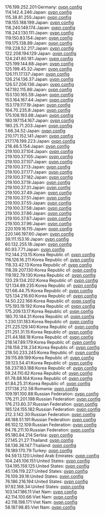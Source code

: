 176.199.252.201:Germany: [ovpn config](vpn/176_199_252_201.ovpn)  
114.142.4.246:Japan: [ovpn config](vpn/114_142_4_246.ovpn)  
115.38.81.255:Japan: [ovpn config](vpn/115_38_81_255.ovpn)  
118.155.188.199:Japan: [ovpn config](vpn/118_155_188_199.ovpn)  
118.240.149.174:Japan: [ovpn config](vpn/118_240_149_174.ovpn)  
118.243.130.111:Japan: [ovpn config](vpn/118_243_130_111.ovpn)  
119.150.83.154:Japan: [ovpn config](vpn/119_150_83_154.ovpn)  
119.175.138.89:Japan: [ovpn config](vpn/119_175_138_89.ovpn)  
119.228.52.217:Japan: [ovpn config](vpn/119_228_52_217.ovpn)  
122.208.194.129:Japan: [ovpn config](vpn/122_208_194_129.ovpn)  
124.241.80.181:Japan: [ovpn config](vpn/124_241_80_181.ovpn)  
125.199.144.68:Japan: [ovpn config](vpn/125_199_144_68.ovpn)  
125.199.45.32:Japan: [ovpn config](vpn/125_199_45_32.ovpn)  
126.111.17.137:Japan: [ovpn config](vpn/126_111_17_137.ovpn)  
126.214.136.37:Japan: [ovpn config](vpn/126_214_136_37.ovpn)  
126.57.206.136:Japan: [ovpn config](vpn/126_57_206_136.ovpn)  
147.192.115.86:Japan: [ovpn config](vpn/147_192_115_86.ovpn)  
153.130.165.59:Japan: [ovpn config](vpn/153_130_165_59.ovpn)  
153.164.167.44:Japan: [ovpn config](vpn/153_164_167_44.ovpn)  
153.179.117.19:Japan: [ovpn config](vpn/153_179_117_19.ovpn)  
164.70.235.8:Japan: [ovpn config](vpn/164_70_235_8.ovpn)  
175.108.193.88:Japan: [ovpn config](vpn/175_108_193_88.ovpn)  
180.197.154.167:Japan: [ovpn config](vpn/180_197_154_167.ovpn)  
180.25.71.203:Japan: [ovpn config](vpn/180_25_71_203.ovpn)  
1.66.34.52:Japan: [ovpn config](vpn/1_66_34_52.ovpn)  
210.171.152.141:Japan: [ovpn config](vpn/210_171_152_141.ovpn)  
217.178.199.223:Japan: [ovpn config](vpn/217_178_199_223.ovpn)  
218.46.5.154:Japan: [ovpn config](vpn/218_46_5_154.ovpn)  
219.100.37.104:Japan: [ovpn config](vpn/219_100_37_104.ovpn)  
219.100.37.105:Japan: [ovpn config](vpn/219_100_37_105.ovpn)  
219.100.37.107:Japan: [ovpn config](vpn/219_100_37_107.ovpn)  
219.100.37.13:Japan: [ovpn config](vpn/219_100_37_13.ovpn)  
219.100.37.177:Japan: [ovpn config](vpn/219_100_37_177.ovpn)  
219.100.37.182:Japan: [ovpn config](vpn/219_100_37_182.ovpn)  
219.100.37.19:Japan: [ovpn config](vpn/219_100_37_19.ovpn)  
219.100.37.31:Japan: [ovpn config](vpn/219_100_37_31.ovpn)  
219.100.37.49:Japan: [ovpn config](vpn/219_100_37_49.ovpn)  
219.100.37.51:Japan: [ovpn config](vpn/219_100_37_51.ovpn)  
219.100.37.55:Japan: [ovpn config](vpn/219_100_37_55.ovpn)  
219.100.37.58:Japan: [ovpn config](vpn/219_100_37_58.ovpn)  
219.100.37.86:Japan: [ovpn config](vpn/219_100_37_86.ovpn)  
219.100.37.87:Japan: [ovpn config](vpn/219_100_37_87.ovpn)  
219.100.37.96:Japan: [ovpn config](vpn/219_100_37_96.ovpn)  
220.109.16.115:Japan: [ovpn config](vpn/220_109_16_115.ovpn)  
220.146.197.60:Japan: [ovpn config](vpn/220_146_197_60.ovpn)  
39.111.153.16:Japan: [ovpn config](vpn/39_111_153_16.ovpn)  
60.132.255.18:Japan: [ovpn config](vpn/60_132_255_18.ovpn)  
60.93.7.71:Japan: [ovpn config](vpn/60_93_7_71.ovpn)  
112.144.213.15:Korea Republic of: [ovpn config](vpn/112_144_213_15.ovpn)  
116.126.16.211:Korea Republic of: [ovpn config](vpn/116_126_16_211.ovpn)  
118.33.42.13:Korea Republic of: [ovpn config](vpn/118_33_42_13.ovpn)  
118.39.207.130:Korea Republic of: [ovpn config](vpn/118_39_207_130.ovpn)  
119.192.79.130:Korea Republic of: [ovpn config](vpn/119_192_79_130.ovpn)  
120.29.134.202:Korea Republic of: [ovpn config](vpn/120_29_134_202.ovpn)  
121.134.89.235:Korea Republic of: [ovpn config](vpn/121_134_89_235.ovpn)  
121.66.44.75:Korea Republic of: [ovpn config](vpn/121_66_44_75.ovpn)  
125.134.216.60:Korea Republic of: [ovpn config](vpn/125_134_216_60.ovpn)  
14.50.222.166:Korea Republic of: [ovpn config](vpn/14_50_222_166.ovpn)  
175.193.19.192:Korea Republic of: [ovpn config](vpn/175_193_19_192.ovpn)  
175.209.13.17:Korea Republic of: [ovpn config](vpn/175_209_13_17.ovpn)  
180.70.144.31:Korea Republic of: [ovpn config](vpn/180_70_144_31.ovpn)  
1.230.131.183:Korea Republic of: [ovpn config](vpn/1_230_131_183.ovpn)  
211.225.129.140:Korea Republic of: [ovpn config](vpn/211_225_129_140.ovpn)  
211.251.31.15:Korea Republic of: [ovpn config](vpn/211_251_31_15.ovpn)  
211.44.188.18:Korea Republic of: [ovpn config](vpn/211_44_188_18.ovpn)  
218.147.89.179:Korea Republic of: [ovpn config](vpn/218_147_89_179.ovpn)  
218.158.218.234:Korea Republic of: [ovpn config](vpn/218_158_218_234.ovpn)  
218.50.233.245:Korea Republic of: [ovpn config](vpn/218_50_233_245.ovpn)  
39.115.89.199:Korea Republic of: [ovpn config](vpn/39_115_89_199.ovpn)  
39.123.54.41:Korea Republic of: [ovpn config](vpn/39_123_54_41.ovpn)  
58.237.163.188:Korea Republic of: [ovpn config](vpn/58_237_163_188.ovpn)  
59.24.110.62:Korea Republic of: [ovpn config](vpn/59_24_110_62.ovpn)  
61.78.88.164:Korea Republic of: [ovpn config](vpn/61_78_88_164.ovpn)  
61.84.25.31:Korea Republic of: [ovpn config](vpn/61_84_25_31.ovpn)  
217.138.212.58:Romania: [ovpn config](vpn/217_138_212_58.ovpn)  
109.191.100.88:Russian Federation: [ovpn config](vpn/109_191_100_88.ovpn)  
176.211.201.198:Russian Federation: [ovpn config](vpn/176_211_201_198.ovpn)  
176.213.60.37:Russian Federation: [ovpn config](vpn/176_213_60_37.ovpn)  
185.124.155.182:Russian Federation: [ovpn config](vpn/185_124_155_182.ovpn)  
212.3.142.30:Russian Federation: [ovpn config](vpn/212_3_142_30.ovpn)  
46.188.51.191:Russian Federation: [ovpn config](vpn/46_188_51_191.ovpn)  
86.102.12.109:Russian Federation: [ovpn config](vpn/86_102_12_109.ovpn)  
94.78.211.10:Russian Federation: [ovpn config](vpn/94_78_211_10.ovpn)  
95.180.84.214:Serbia: [ovpn config](vpn/95_180_84_214.ovpn)  
27.145.21.27:Thailand: [ovpn config](vpn/27_145_21_27.ovpn)  
58.136.36.147:Thailand: [ovpn config](vpn/58_136_36_147.ovpn)  
78.189.170.79:Turkey: [ovpn config](vpn/78_189_170_79.ovpn)  
94.59.13.120:United Arab Emirates: [ovpn config](vpn/94_59_13_120.ovpn)  
104.245.106.151:United States: [ovpn config](vpn/104_245_106_151.ovpn)  
134.195.159.125:United States: [ovpn config](vpn/134_195_159_125.ovpn)  
45.136.119.227:United States: [ovpn config](vpn/45_136_119_227.ovpn)  
76.109.39.16:United States: [ovpn config](vpn/76_109_39_16.ovpn)  
76.186.216.194:United States: [ovpn config](vpn/76_186_216_194.ovpn)  
97.92.168.34:United States: [ovpn config](vpn/97_92_168_34.ovpn)  
103.147.186.11:Viet Nam: [ovpn config](vpn/103_147_186_11.ovpn)  
42.114.100.66:Viet Nam: [ovpn config](vpn/42_114_100_66.ovpn)  
42.118.198.171:Viet Nam: [ovpn config](vpn/42_118_198_171.ovpn)  
58.187.98.85:Viet Nam: [ovpn config](vpn/58_187_98_85.ovpn)  
